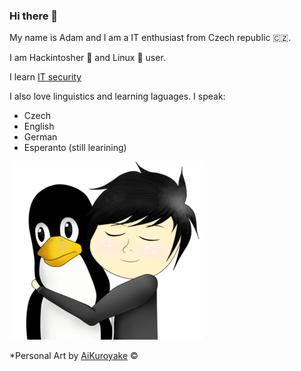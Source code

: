 ### Hi there 👋

My name is Adam and I am a IT enthusiast from Czech republic 🇨🇿.

I am Hackintosher 🍏 and Linux 🐧 user.

I learn [IT security](https://tryhackme.com/p/TNerd) 

I also love linguistics and learning laguages. I speak:

* Czech
* English
* German
* Esperanto (still learining)

![ILoveTux](https://raw.githubusercontent.com/DMNerd/DMNerd/master/lovetux.png)

*Personal Art by [AiKuroyake](https://github.com/AiKuroyake) ©
 

<!--
**DMNerd/DMNerd** is a ✨ _special_ ✨ repository because its `README.md` (this file) appears on your GitHub profile.

Here are some ideas to get you started:

- 🔭 I’m currently working on ...
- 🌱 I’m currently learning ...
- 👯 I’m looking to collaborate on ...
- 🤔 I’m looking for help with ...
- 💬 Ask me about ...
- 📫 How to reach me: ...
- 😄 Pronouns: ...
- ⚡ Fun fact: ...
-->
